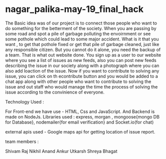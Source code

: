 # nagar_palika-may-19_final_hack


The Basic idea was of our project is to connect those people who want to do something for the betterment of the society. When you are passing by some road and spot a pile of garbage polluting the envoirnment or see some pothole which could lead to some major accident. What is it that you want , to get that pothole fixed or get that pile of garbage cleaned, just like any responsible citizen. But you cannot do it alone, you need the backup of a team. That is what out website done.
You sign up as a user to our website where you see a list of issues as new feeds, also you can post new feeds describing the issue in our society along with a photograph where you can also add loaction of the issue.
Now if you want to contribute to solving any issue, you can click on th econtribute button and you would be added to a chat app along with other people who want to contribute to solving the issue and out staff who would manage the time the process of solving the issue according to the convinience of everyone.


Technology Used :

For Front-end we have use - HTML, Css and JavaScript.
And Backend is made on NodeJs.
Libraries used : express, morgan , mongoose{mongo DB for Database}, nodemailer{for email verification} and Socket.io(for chat)

external apis used -  Google maps api for getting location of issue report.


team members :

Shivam Raj
Nikhil Anand
Ankur Utkarsh
Shreya Bhagat


